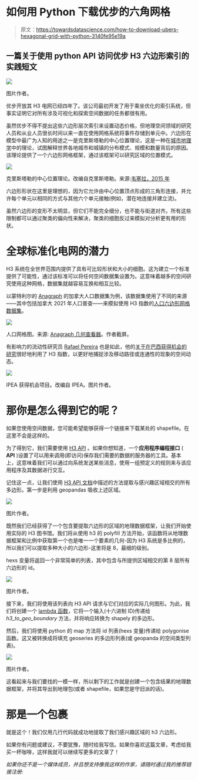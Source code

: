 # 如何用 Python 下载优步的六角网格

> 原文：<https://towardsdatascience.com/how-to-download-ubers-hexagonal-grid-with-python-3140fe95e19a>

## 一篇关于使用 python API 访问优步 H3 六边形索引的实践短文

![](img/2630e4ab302a34f3c97aa16793e4e26c.png)

图片作者。

优步开放其 H3 电网已经四年了。该公司最初开发了用于乘坐优化的索引系统，但事实证明它对所有涉及可视化和探索空间数据的任务都很有用。

虽然优步不得不提出这些六边形层次索引来设置动态价格，但地理空间领域的研究人员和从业人员很长时间以来一直在使用网格系统将事件存储到单元中。六边形在模型中最广为人知的用途之一是克里斯塔勒的中心位置理论，这是一种在[城市地理学](https://www.thoughtco.com/overview-of-urban-geography-1435803)中的理论，试图解释世界各地城市和城镇的分布模式、规模和数量背后的原因。该理论提供了一个六边形网格框架，通过该框架可以研究区域的位置模式。

![](img/bf06cefbc65e7eeaa051bb038916066a.png)

克里斯塔勒的中心位置理论。改编自克里斯塔勒。来源:[韦塞拉，2015 年](https://www.researchgate.net/publication/262666158_Microeconomics_Approaches_in_the_Christaller%27s_Central_Places_Theory)

六边形形状在这里是理想的，因为它允许由中心位置顶点形成的三角形连接，并允许每个单元以相同的方式与其他六个单元接触(例如，潜在地连接并建立流)。

虽然六边形的变形不太明显，但它们不能完全细分，也不能与街道对齐。所有这些限制都可以通过聚类的偏向性来解决，聚类的细胞反过来模拟对分析更有用的形状。

# 全球标准化电网的潜力

H3 系统在全世界范围内提供了具有可比较形状和大小的细胞。这为建立一个标准提供了可能性，通过该标准可以将任何空间数据集设置为。这意味着越多的空间研究使用这种网格，数据集就越容易互换和相互比较。

以蒙特利尔的 [Anagraph](https://anagraph.io/) 的加拿大人口数据集为例，该数据集使用了不同的来源——其中包括加拿大 2021 年人口普查——来模拟使用 H3 指数的[人口六边形网格数据集](https://geometric-data-viewer.anagraph.io/?zoom=8.40&lat=45.6239&long=-73.8094&layer=LocalPop-2016)。

![](img/50c1216f1ce729f2b5d902315a490efc.png)

人口网格图。来源: [Anagraph 几何查看器](https://geometric-data-viewer.anagraph.io/?zoom=8.40&lat=45.6239&long=-73.8094&layer=LocalPop-2016)。作者截屏。

有影响力的流动性研究员 [Rafael Pereira](https://twitter.com/UrbanDemog) 也是如此，他的[关于在巴西获得机会的研究](https://www.ipea.gov.br/acessooportunidades/en/)很好地利用了 H3 指数，以更好地捕捉涉及移动路径或连通性的现象的空间动态。

![](img/01f44fbc9af58d488a06e26d718fe509.png)

IPEA 获得机会项目。改编自 IPEA。图片作者。

# 那你是怎么得到它的呢？

如果您使用空间数据，您可能希望能够获得一个链接来下载某处的 shapefile。在这里不会是这样的。

为了得到它，我们需要使用 [H3 API](https://uber.github.io/h3-py/api_reference.html) 。如果你想知道，一个**应用程序编程接口** ( **API** )设置了可以用来调用(即访问)保存我们需要的数据的服务器的工具。基本上，这意味着我们可以通过向系统发送某些消息，使用一组预定义的规则来与该应用程序及其数据进行交互。

记住这一点，让我们使用 [H3 API 文档](https://uber.github.io/h3-py/api_reference.html)中描述的方法提取与感兴趣区域相交的所有多边形。第一步是利用 geopandas 吸收上述区域。

![](img/9685c4f52863c548fe96e1b01e62c89d.png)

图片作者。

既然我们已经获得了一个包含要提取六边形的区域的地理数据框架，让我们开始使用实际的 H3 图书馆。我们将从使用 h3 的 polyfill 方法开始，该函数将从地理数据框架和比例中获取第一个也是唯一一个要素的几何-因为 H3 系统是多比例的，所以我们可以提取多种大小的六边形-这里将是 8，最细的级别。

hexs 变量将返回一个非常简单的列表，其中包含与所提供区域相交的第 8 层所有六边形的 id。

![](img/e719c7499c30f92be9c861ddcaa40222.png)

图片作者。

接下来，我们将使用该列表向 H3 API 请求与它们对应的实际几何图形。为此，我们将创建一个 [lambda 函数](https://www.w3schools.com/python/python_lambda.asp)，它将一个输入(十六进制 ID)传递给 *h3_to_geo_boundary* 方法，并将响应转换为 shapely 的多边形。

然后，我们将使用 python 的 map 方法将 id 列表(hexs 变量)传递给 polygonise 函数。这又被转换成将填充 geoseries 的多边形列表(或 geopanda 的空间类型列表)。

![](img/0cd7c2e8dbb24d40cdc7c1190f1929c2.png)

图片作者。

这看起来与我们要找的一模一样，所以剩下的工作就是创建一个包含结果的地理数据框架，并将其导出到地理包(或者 shapefile，如果您是守旧派的话)。

# 那是一个包裹

就是这个！我们仅用几行代码就成功地提取了我们感兴趣区域的 h3 六边形。

如果你有问题或建议，不要犹豫，随时给我写信。如果你喜欢这篇文章，考虑给我买一杯咖啡，这样我就可以继续写更多的文章了！

*如果你还不是一个媒体成员，并且想支持像我这样的作家，请随时通过我的推荐链接注册:*

[](https://guilhermeiablonovski.medium.com/membership) 